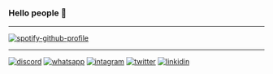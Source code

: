 ### Hello people 👋
---
[![spotify-github-profile](https://spotify-github-profile.vercel.app/api/view?uid=31b4pu4ci7of7wvpsts7xt3bykfa&cover_image=true&theme=novatorem&show_offline=false&background_color=121212&interchange=false&bar_color=53b14f&bar_color_cover=false)](https://github.com/kittinan/spotify-github-profile)

---

[![discord](https://img.shields.io/badge/Discord-7289DA?style=for-the-badge&logo=discord&logoColor=white)](https://discord.com/api/guilds/1042159497499652116/widget.json)
[![whatsapp](https://img.shields.io/badge/WhatsApp-25D366?style=for-the-badge&logo=whatsapp&logoColor=white)](https://wa.me/5511951530912)
[![intagram](https://img.shields.io/badge/Instagram-E4405F?style=for-the-badge&logo=instagram&logoColor=white)](https://www.instagram.com/amty_lost/)
[![twitter](https://img.shields.io/badge/Twitter-1DA1F2?style=for-the-badge&logo=twitter&logoColor=white)](https://twitter.com/AMty_lost)
[![linkidin](https://img.shields.io/badge/LinkedIn-0077B5?style=for-the-badge&logo=linkedin&logoColor=white)](https://www.linkedin.com/in/matheus-mucedola-8064b4309/)
